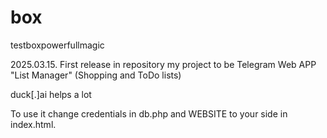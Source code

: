 # box
testboxpowerfullmagic

2025.03.15. First release in repository my project to be Telegram Web APP "List Manager" (Shopping and ToDo lists)

duck[.]ai helps a lot

To use it change credentials in db.php and WEBSITE to your side in index.html.

